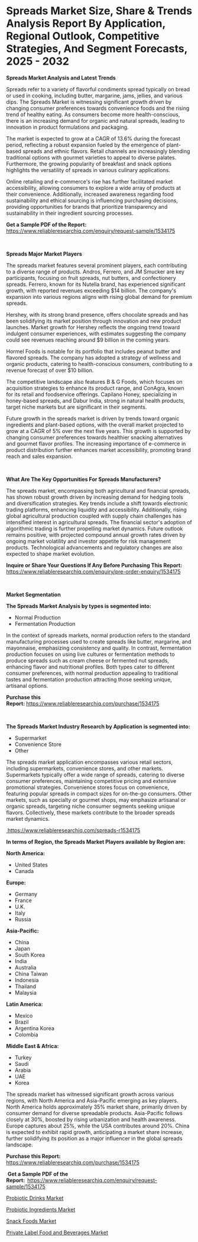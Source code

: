 <p><h1>Spreads Market Size, Share & Trends Analysis Report By Application, Regional Outlook, Competitive Strategies, And Segment Forecasts, 2025 - 2032</h1></p><p><strong>Spreads Market Analysis and Latest Trends</strong></p>
<p><p>Spreads refer to a variety of flavorful condiments spread typically on bread or used in cooking, including butter, margarine, jams, jellies, and various dips. The Spreads Market is witnessing significant growth driven by changing consumer preferences towards convenience foods and the rising trend of healthy eating. As consumers become more health-conscious, there is an increasing demand for organic and natural spreads, leading to innovation in product formulations and packaging.</p><p>The market is expected to grow at a CAGR of 13.6% during the forecast period, reflecting a robust expansion fueled by the emergence of plant-based spreads and ethnic flavors. Retail channels are increasingly blending traditional options with gourmet varieties to appeal to diverse palates. Furthermore, the growing popularity of breakfast and snack options highlights the versatility of spreads in various culinary applications.</p><p>Online retailing and e-commerce's rise has further facilitated market accessibility, allowing consumers to explore a wide array of products at their convenience. Additionally, increased awareness regarding food sustainability and ethical sourcing is influencing purchasing decisions, providing opportunities for brands that prioritize transparency and sustainability in their ingredient sourcing processes.</p></p>
<p><strong>Get a Sample PDF of the Report:&nbsp;</strong> <a href="https://www.reliableresearchiq.com/enquiry/request-sample/1534175?utm_campaign=1159&utm_medium=2&utm_source=Github&utm_content=ia&utm_term=14022025&utm_id=spreads">https://www.reliableresearchiq.com/enquiry/request-sample/1534175</a></p>
<p>&nbsp;</p>
<p><strong>Spreads Major Market Players</strong></p>
<p><p>The spreads market features several prominent players, each contributing to a diverse range of products. Andros, Ferrero, and JM Smucker are key participants, focusing on fruit spreads, nut butters, and confectionery spreads. Ferrero, known for its Nutella brand, has experienced significant growth, with reported revenues exceeding $14 billion. The company's expansion into various regions aligns with rising global demand for premium spreads.</p><p>Hershey, with its strong brand presence, offers chocolate spreads and has been solidifying its market position through innovation and new product launches. Market growth for Hershey reflects the ongoing trend toward indulgent consumer experiences, with estimates suggesting the company could see revenues reaching around $9 billion in the coming years.</p><p>Hormel Foods is notable for its portfolio that includes peanut butter and flavored spreads. The company has adopted a strategy of wellness and organic products, catering to health-conscious consumers, contributing to a revenue forecast of over $10 billion.</p><p>The competitive landscape also features B & G Foods, which focuses on acquisition strategies to enhance its product range, and ConAgra, known for its retail and foodservice offerings. Capilano Honey, specializing in honey-based spreads, and Dabur India, strong in natural health products, target niche markets but are significant in their segments.</p><p>Future growth in the spreads market is driven by trends toward organic ingredients and plant-based options, with the overall market projected to grow at a CAGR of 5% over the next five years. This growth is supported by changing consumer preferences towards healthier snacking alternatives and gourmet flavor profiles. The increasing importance of e-commerce in product distribution further enhances market accessibility, promoting brand reach and sales expansion.</p></p>
<p>&nbsp;</p>
<p><strong>What Are The Key Opportunities For Spreads Manufacturers?</strong></p>
<p><p>The spreads market, encompassing both agricultural and financial spreads, has shown robust growth driven by increasing demand for hedging tools and diversification strategies. Key trends include a shift towards electronic trading platforms, enhancing liquidity and accessibility. Additionally, rising global agricultural production coupled with supply chain challenges has intensified interest in agricultural spreads. The financial sector's adoption of algorithmic trading is further propelling market dynamics. Future outlook remains positive, with projected compound annual growth rates driven by ongoing market volatility and investor appetite for risk management products. Technological advancements and regulatory changes are also expected to shape market evolution.</p></p>
<p><strong>Inquire or Share Your Questions If Any Before Purchasing This Report:</strong> <a href="https://www.reliableresearchiq.com/enquiry/pre-order-enquiry/1534175?utm_campaign=1159&utm_medium=2&utm_source=Github&utm_content=ia&utm_term=14022025&utm_id=spreads">https://www.reliableresearchiq.com/enquiry/pre-order-enquiry/1534175</a></p>
<p>&nbsp;</p>
<p><strong>Market Segmentation</strong></p>
<p><strong>The Spreads Market Analysis by types is segmented into:</strong></p>
<p><ul><li>Normal Production</li><li>Fermentation Production</li></ul></p>
<p><p>In the context of spreads markets, normal production refers to the standard manufacturing processes used to create spreads like butter, margarine, and mayonnaise, emphasizing consistency and quality. In contrast, fermentation production focuses on using live cultures or fermentation methods to produce spreads such as cream cheese or fermented nut spreads, enhancing flavor and nutritional profiles. Both types cater to different consumer preferences, with normal production appealing to traditional tastes and fermentation production attracting those seeking unique, artisanal options.</p></p>
<p><strong>Purchase this Report:&nbsp;</strong><a href="https://www.reliableresearchiq.com/purchase/1534175?utm_campaign=1159&utm_medium=2&utm_source=Github&utm_content=ia&utm_term=14022025&utm_id=spreads">https://www.reliableresearchiq.com/purchase/1534175</a></p>
<p>&nbsp;</p>
<p><strong>The Spreads Market Industry Research by Application is segmented into:</strong></p>
<p><ul><li>Supermarket</li><li>Convenience Store</li><li>Other</li></ul></p>
<p><p>The spreads market application encompasses various retail sectors, including supermarkets, convenience stores, and other markets. Supermarkets typically offer a wide range of spreads, catering to diverse consumer preferences, maintaining competitive pricing and extensive promotional strategies. Convenience stores focus on convenience, featuring popular spreads in compact sizes for on-the-go consumers. Other markets, such as specialty or gourmet shops, may emphasize artisanal or organic spreads, targeting niche consumer segments seeking unique flavors. Collectively, these markets contribute to the broader spreads market dynamics.</p></p>
<p><a href="https://www.reliableresearchiq.com/spreads-r1534175?utm_campaign=1159&utm_medium=2&utm_source=Github&utm_content=ia&utm_term=14022025&utm_id=spreads">&nbsp;https://www.reliableresearchiq.com/spreads-r1534175</a></p>
<p><strong>In terms of Region, the Spreads Market Players available by Region are:</strong></p>
<p>
    <p> <strong> North America: </strong>
        <ul>
            <li>United States</li>
            <li>Canada</li>
        </ul>
        </p> 
    <p> <strong> Europe: </strong>
        <ul>
            <li>Germany</li>
            <li>France</li>
            <li>U.K.</li>
            <li>Italy</li>
            <li>Russia</li>
        </ul>
        </p> 
    <p> <strong> Asia-Pacific: </strong>
        <ul>
            <li>China</li>
            <li>Japan</li>
            <li>South Korea</li>
            <li>India</li>
            <li>Australia</li>
            <li>China Taiwan</li>
            <li>Indonesia</li>
            <li>Thailand</li>
            <li>Malaysia</li>
        </ul>
        </p> 
    <p> <strong> Latin America: </strong>
        <ul>
            <li>Mexico</li>
            <li>Brazil</li>
            <li>Argentina Korea</li>
            <li>Colombia</li>
        </ul>
        </p> 
    <p> <strong> Middle East & Africa: </strong>
        <ul>
            <li>Turkey</li>
            <li>Saudi</li>
            <li>Arabia</li>
            <li>UAE</li>
            <li>Korea</li>
        </ul>
    </p>
    </p>
<p><p>The spreads market has witnessed significant growth across various regions, with North America and Asia-Pacific emerging as key players. North America holds approximately 35% market share, primarily driven by consumer demand for diverse spreadable products. Asia-Pacific follows closely at 30%, boosted by rising urbanization and health awareness. Europe captures about 25%, while the USA contributes around 20%. China is expected to exhibit rapid growth, anticipating a market share increase, further solidifying its position as a major influencer in the global spreads landscape.</p></p>
<p><strong>Purchase this Report: </strong><a href="https://www.reliableresearchiq.com/purchase/1534175?utm_campaign=1159&utm_medium=2&utm_source=Github&utm_content=ia&utm_term=14022025&utm_id=spreads">https://www.reliableresearchiq.com/purchase/1534175</a></p>
<p>&nbsp;<strong>Get a Sample PDF of the Report:&nbsp;&nbsp;</strong><a href="https://www.reliableresearchiq.com/enquiry/request-sample/1534175?utm_campaign=1159&utm_medium=2&utm_source=Github&utm_content=ia&utm_term=14022025&utm_id=spreads">https://www.reliableresearchiq.com/enquiry/request-sample/1534175</a></p>
<p><strong></strong></p>
<p><p><a href="https://github.com/ansanokajabi/Market-Research-Report-List-1/blob/main/probiotic-drinks-market.md?utm_campaign=1159&utm_medium=2&utm_source=Github&utm_content=ia&utm_term=14022025&utm_id=spreads">Probiotic Drinks Market</a></p><p><a href="https://github.com/ancsyanagha/Market-Research-Report-List-1/blob/main/probiotic-ingredients-market.md?utm_campaign=1159&utm_medium=2&utm_source=Github&utm_content=ia&utm_term=14022025&utm_id=spreads">Probiotic Ingredients Market</a></p><p><a href="https://github.com/zoccohaniech/Market-Research-Report-List-1/blob/main/snack-foods-market.md?utm_campaign=1159&utm_medium=2&utm_source=Github&utm_content=ia&utm_term=14022025&utm_id=spreads">Snack Foods Market</a></p><p><a href="https://github.com/rrosasdaunas/Market-Research-Report-List-1/blob/main/private-label-food-and-beverages-market.md?utm_campaign=1159&utm_medium=2&utm_source=Github&utm_content=ia&utm_term=14022025&utm_id=spreads">Private Label Food and Beverages Market</a></p></p>